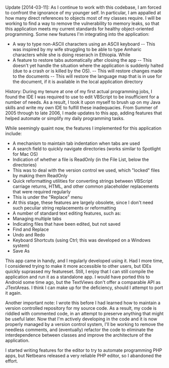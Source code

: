 Update [2014-03-11]:
As I continue to work with this codebase, I am forced to confront the ignorance of my younger self. In particular, I am appalled at how many direct references to objects most of my classes require. I will be working to find a way to remove the vulnerability to memory leaks, so that this application meets my current standards for healthy object-oriented programming.
Some new features I'm integrating into the application:
 - A way to type non-ASCII characters using an ASCII keyboard
 -- This was inspired by my wife struggling to be able to type Amharic characters while she is doing reserach in Ethiopia. While
 - A feature to restore tabs automatically after closing the app
 -- This doesn't yet handle the situation where the application is suddenly halted (due to a crash or is killed by the OS).
 -- This will restore changes made to the documents
 -- This will restore the language map that is in use for the document, if it is available in the local application directory

History:
During my tenure at one of my first actual programming jobs, I found the IDE I was required to use to edit VBScript to be insufficient for a number of needs. As a result, I took it upon myself to brush up on my Java skills and write my own IDE to fulfill these inadequacies. From Summer of 2005 through to late 2006, I made updates to this app, adding features that helped automate or simplify my daily programming tasks.

While seemingly quaint now, the features I implemented for this application include:
 - A mechanism to maintain tab indentation when tabs are used
 - A search field to quickly navigate directories (works similar to Spotlight for Mac OS)
 - Indication of whether a file is ReadOnly (in the File List, below the directories)
  - This was to deal with the version control we used, which "locked" files by making them ReadOnly
 - Quick reformatting utilities for converting strings between VBScript carriage returns, HTML, and other common placeholder replacements that were required regularly
  - This is under the "Replace" menu
  - At this stage, these features are largely obsolete, since I don't need such peculiar string replacements or reformatting
 - A number of standard text editing features, such as:
  - Managing multiple tabs
  - Indicating files that have been edited, but not saved
  - Find and Replace
  - Undo and Redo
  - Keyboard Shortcuts (using Ctrl; this was developed on a Windows system)
  - Save As

This app came in handy, and I regularly developed using it. Had I more time, I considered trying to make it more accessible to other users, but IDEs quickly suprassed my featureset. Still, I enjoy that I can still compile the application and run it as a standalone app. I would have ported this to Android some time ago, but the TextViews don't offer a comparable API as JTextAreas. I think I can make up for the deficiency, should I attempt to port it again.

Another important note: I wrote this before I had learned how to maintain a version controlled repository for my source code. As a result, my code is riddled with commented code, in an attempt to preserve anything that might be useful later. Now that I'm actively developing in the code and it is now properly managed by a version control system, I'll be working to remove the needless comments, and (eventually) refactor the code to eliminate the interdependence between classes and improve the architecture of the application.

I started writing features for the editor to try to automate programming PHP apps, but Netbeans released a very reliable PHP editor, so I abandoned the effort.